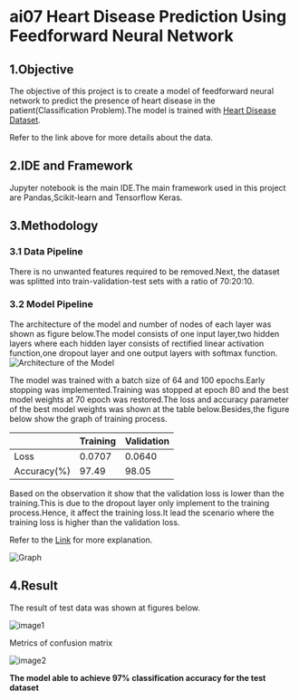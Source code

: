 # ai07 Heart Disease Prediction Using Feedforward Neural Network

## 1.Objective
The objective of this project is to create a model of feedforward neural network to predict the presence of heart disease in the patient(Classification Problem).The model is trained with [Heart Disease Dataset](https://www.kaggle.com/datasets/johnsmith88/heart-disease-dataset).

Refer to the link above for more details about the data.

## 2.IDE and Framework
Jupyter notebook is the main IDE.The main framework used in this project are Pandas,Scikit-learn and Tensorflow Keras.


## 3.Methodology
### 3.1 Data Pipeline
There is no unwanted features required to be removed.Next, the dataset was splitted into train-validation-test sets with a ratio of 70:20:10.

### 3.2 Model Pipeline 
The architecture of the model and number of nodes of each layer was shown as figure below.The model consists of one input layer,two hidden layers where each hidden layer consists of rectified linear activation function,one dropout layer and one output layers with softmax function.
![Architecture of the Model](https://user-images.githubusercontent.com/109932205/181147681-4806872a-c84d-4371-bb00-2be96fbe3779.png)


The model was trained with a batch size of 64 and 100 epochs.Early stopping was implemented.Training was stopped at epoch 80 and the best model weights at 70 epoch was restored.The loss and accuracy parameter of the best model weights was shown at the table below.Besides,the figure below show the graph of training process.

|             | Training | Validation |
| ----------- | -------- | ---------- |
| Loss        | 0.0707   | 0.0640     |
| Accuracy(%) | 97.49    | 98.05      |

Based on the observation it show that the validation loss is lower than the training.This is due to the dropout layer only implement to the training process.Hence, it affect the training loss.It lead the scenario where the training loss is higher than the validation loss.

Refer to the [Link](https://towardsdatascience.com/what-your-validation-loss-is-lower-than-your-training-loss-this-is-why-5e92e0b1747e#:~:text=Sometimes%20data%20scientists%20come%20across,we%20observe%20higher%20training%20loss.) for more explanation.


![Graph](https://user-images.githubusercontent.com/109932205/181149306-644ef844-2088-4615-ab5a-3f7916ab880f.png)



## 4.Result 
The result of test data was shown at figures below. 

![image1](https://user-images.githubusercontent.com/109932205/181150216-6873f1af-7315-42a8-9e73-760dbc551e6b.png)



Metrics of confusion matrix 

![image2](https://user-images.githubusercontent.com/109932205/181150226-70b13714-a0e6-45f1-aa95-af747e331977.png)

**The model able to achieve 97% classification accuracy for the test dataset**





